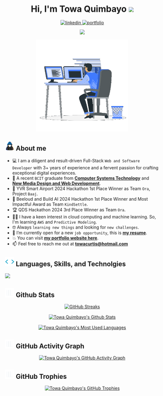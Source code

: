 <h1 align="center">
  Hi, I'm Towa Quimbayo <img src="https://media.giphy.com/media/hvRJCLFzcasrR4ia7z/giphy.gif" width="35">
</h1>

<div align="center">
  <a href="https://linkedin.com/in/towaquimbayo" target="_blank">
    <img src="https://img.shields.io/badge/linkedin-%2300acee.svg?color=1e77b5&style=for-the-badge&logo=linkedin&logoColor=white" alt=linkedin />
  </a>
  <a href="https://towaquimbayo.com" target="_blank">
    <img src="https://img.shields.io/badge/portfolio-000000?style=for-the-badge&logo=About.me&logoColor=white" alt="portfolio" />
  </a>
</div>

<p align="center">
  <a href="https://github.com/DenverCoder1/readme-typing-svg">
    <img src="https://readme-typing-svg.herokuapp.com?font=Time+New+Roman&color=cyan&size=25&center=true&vCenter=true&width=600&height=100&lines=Diligent+Software+Developer;Meticulous+Web+Developer;YVR+2024+Hackathon+Winner;3x+Hackathon+Winner;Expert+On+Frontend;Expert+on+Backend;Always+Learning,+Looking+For+New+Challenges" />
  </a>
</p>
<div align="center">
  <picture><img src="github-towaquimbayo-readme.gif" width="300px"/></picture>
</div>

## <picture><img src="about.gif" width=30px/></picture><b> About me</b>
- :computer: I am a diligent and result-driven Full-Stack `Web and Software Developer` with 3+ years of experience and a fervent passion for crafting exceptional digital experiences.
- :school: A recent `BCIT` graduate from **[Computer Systems Technology](https://www.bcit.ca/programs/computer-systems-technology-diploma-full-time-5500dipma/)** and **[New Media Design and Web Development](https://www.bcit.ca/programs/new-media-design-and-web-development-diploma-full-time-6525dipma/)**.
- :1st_place_medal: YVR Smart Airport 2024 Hackathon 1st Place Winner as Team `Ora`, Project `Baaj`.
- :1st_place_medal: Beeloud and Build AI 2024 Hackathon 1st Place Winner and Most Impactful Award as Team `KindSettle`.
- :trophy: QDS Hackathon 2024 3rd Place Winner as Team `Ora`.
- :student: I have a keen interest in cloud computing and machine learning. So, I'm learning `AWS` and `Predictive Modeling`.
- :nerd_face: Always `learning new things` and looking for `new challenges`.
- :thinking: I’m currently open for a new `job opportunity`, this is **[my resume](https://towaquimbayo.com/img/Resume.pdf)**.
- :boom: You can visit **[my portfolio website here](https://towaquimbayo.com)**.
- :mailbox: Feel free to reach me out at **towacurtis@hotmail.com**

## <picture><img src="skills.gif" width=30px/></picture><b> Languages, Skills, and Technolgies</b>
<a href="https://skillicons.dev">
  <img src="https://skillicons.dev/icons?i=js,ts,react,redux,nextjs,java,html,css,tailwind,nodejs,cs,aws,c,figma,mysql,django,git,github,githubactions,express,kotlin,prisma,postgres,sklearn,tensorflow,pytorch,pkl,opencv,selenium,mongodb,androidstudio,php,jquery,flask,ubuntu,sass,linux,gcp,discord,selenium,bootstrap,materialui,sentry,dynamodb,firebase,wordpress,gradle,postman,raspberrypi,r,anaconda,eclipse,visualstudio,vscode,pycharm,clion,idea,ps,ai,ae" />
</a>

## <picture><img src="stats.gif" width=30px/></picture><b> Github Stats</b>
<div align="center">
  <a href="https://git.io/streak-stats"><img src="https://streak-stats.demolab.com?user=towaquimbayo&theme=tokyonight" alt="GitHub Streaks" width="600px"/></a>
</div>
<br/>
<div align="center">
  <a href="https://github.com/anuraghazra/github-readme-stats">
    <img alt="Towa Quimbayo's Github Stats" src="https://github-readme-stats.vercel.app/api?username=towaquimbayo&show_icons=true&count_private=true&locale=en&theme=tokyonight&layout=compact" width="600px"/>
  </a>
</div>
<br/>
<div align="center">
  <a href="https://github.com/anuraghazra/github-readme-stats">
    <img alt="Towa Quimbayo's Most Used Languages" src="https://github-readme-stats.vercel.app/api/top-langs?username=towaquimbayo&langs_count=15&show_icons=true&locale=en&layout=compact&theme=tokyonight" height="300px" />
  </a>
</div>

## <picture><img src="stats.gif" width=30px/></picture><b> GitHub Activity Graph</b>
<div align="center">
  
[![Towa Quimbayo's GitHub Activity Graph](https://github-readme-activity-graph.vercel.app/graph?username=towaquimbayo&bg_color=1a1b27&color=70a5fd&line=628fdb&point=38bdae&area=true&hide_border=true)](https://github.com/ashutosh00710/github-readme-activity-graph)
</div>

## <picture><img src="stats.gif" width=30px/></picture><b> GitHub Trophies</b>
<div align="center">
  <a href="https://github.com/ryo-ma/github-profile-trophy">
    <img src="https://github-profile-trophy.vercel.app/?username=towaquimbayo&layout=compact&theme=tokyonight&column=5&margin-w=15&margin-h=15" alt="Towa Quimbayo's GitHub Trophies" />
  </a>
</div>
